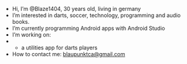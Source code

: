- Hi, I’m @Blaze1404, 30 years old, living in germany
- I’m interested in darts, soccer, technology, programming and audio books.
- I’m currently programming Android apps with Android Studio
- I’m working on:
-  - a utilities app for darts players
- How to contact me: blaupunktca@gmail.com

<!---
Blaze1404/Blaze1404 is a ✨ special ✨ repository because its `README.md` (this file) appears on your GitHub profile.
You can click the Preview link to take a look at your changes.
--->

